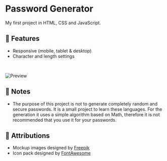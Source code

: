 # Password Generator

My first project in HTML, CSS and JavaScript.

## 🎉 Features

- Responsive (mobile, tablet & desktop)
- Character and length settings

<br>

![Preview](https://user-images.githubusercontent.com/44307990/168458350-84928fc1-a60e-4044-8f99-45e29c0083bd.jpg)

## 📄 Notes
- The purpose of this project is not to generate completely random and secure passwords. It is a small project to learn these languages. For the generation it uses a simple algorithm based on Math, therefore it is not recommended that you use it for your passwords.


## 🙇 Attributions

- Mockup images designed by [Freepik](https://www.freepik.com/)
- Icon pack designed by [FontAwesome](https://fontawesome.com/icons)
